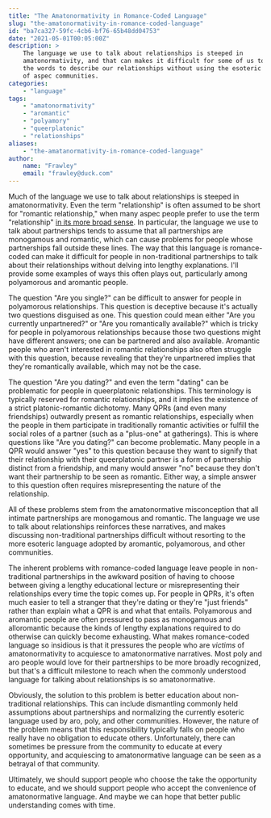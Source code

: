 ```yaml
---
title: "The Amatonormativity in Romance-Coded Language"
slug: "the-amatonormativity-in-romance-coded-language"
id: "ba7ca327-59fc-4cb6-bf76-65b48dd04753"
date: "2021-05-01T00:05:00Z"
description: >
    The language we use to talk about relationships is steeped in
    amatonormativity, and that can makes it difficult for some of us to find
    the words to describe our relationships without using the esoteric language
    of aspec communities.
categories:
    - "language"
tags:
    - "amatonormativity"
    - "aromantic"
    - "polyamory"
    - "queerplatonic"
    - "relationships"
aliases:
    - "the-amatanormativity-in-romance-coded-language"
author:
    name: "Frawley"
    email: "frawley@duck.com"
---
```


Much of the language we use to talk about relationships is steeped in
amatonormativity. Even the term "relationship" is often assumed to be short for
"romantic relationship," when many aspec people prefer to use the term
"relationship" [in its more broad
sense](https://theacetheist.wordpress.com/2019/08/11/relationship-partnership/).
In particular, the language we use to talk about partnerships tends to assume
that all partnerships are monogamous and romantic, which can cause problems for
people whose partnerships fall outside these lines. The way that this language
is romance-coded can make it difficult for people in non-traditional
partnerships to talk about their relationships without delving into lengthy
explanations. I'll provide some examples of ways this often plays out,
particularly among polyamorous and aromantic people.

The question "Are you single?" can be difficult to answer for people in
polyamorous relationships. This question is deceptive because it's actually two
questions disguised as one. This question could mean either "Are you currently
unpartnered?" or "Are you romantically available?" which is tricky for people
in polyamorous relationships because those two questions might have different
answers; one can be partnered and also available. Aromantic people who aren't
interested in romantic relationships also often struggle with this question,
because revealing that they're unpartnered implies that they're romantically
available, which may not be the case.

The question "Are you dating?" and even the term "dating" can be problematic
for people in queerplatonic relationships. This terminology is typically
reserved for romantic relationships, and it implies the existence of a strict
platonic-romantic dichotomy. Many QPRs (and even many friendships) outwardly
present as romantic relationships, especially when the people in them
participate in traditionally romantic activities or fulfill the social roles of
a partner (such as a "plus-one" at gatherings). This is where questions like
"Are you dating?" can become problematic. Many people in a QPR would answer
"yes" to this question because they want to signify that their relationship
with their queerplatonic partner is a form of partnership distinct from a
friendship, and many would answer "no" because they don't want their
partnership to be seen as romantic. Either way, a simple answer to this
question often requires misrepresenting the nature of the relationship.

All of these problems stem from the amatonormative misconception that all
intimate partnerships are monogamous and romantic. The language we use to talk
about relationships reinforces these narratives, and makes discussing
non-traditional partnerships difficult without resorting to the more esoteric
language adopted by aromantic, polyamorous, and other communities.

The inherent problems with romance-coded language leave people in
non-traditional partnerships in the awkward position of having to choose
between giving a lengthy educational lecture or misrepresenting their
relationships every time the topic comes up. For people in QPRs, it's often
much easier to tell a stranger that they're dating or they're "just friends"
rather than explain what a QPR is and what that entails. Polyamorous and
aromantic people are often pressured to pass as monogamous and alloromantic
because the kinds of lengthy explanations required to do otherwise can quickly
become exhausting. What makes romance-coded language so insidious is that it
pressures the people who are *victims* of amatonormativity to acquiesce to
amatonormative narratives. Most poly and aro people would love for their
partnerships to be more broadly recognized, but that's a difficult milestone to
reach when the commonly understood language for talking about relationships is
so amatonormative.

Obviously, the solution to this problem is better education about
non-traditional relationships. This can include dismantling commonly held
assumptions about partnerships and normalizing the currently esoteric language
used by aro, poly, and other communities. However, the nature of the problem
means that this responsibility typically falls on people who really have no
obligation to educate others. Unfortunately, there can sometimes be pressure
from the community to educate at every opportunity, and acquiescing to
amatonormative language can be seen as a betrayal of that community.

Ultimately, we should support people who choose the take the opportunity to
educate, and we should support people who accept the convenience of
amatonormative language. And maybe we can hope that better public understanding
comes with time.
